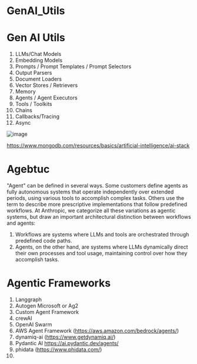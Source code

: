 # GenAI_Utils

 # Gen AI Utils
 1. LLMs/Chat Models
 2. Embedding Models
 3. Prompts / Prompt Templates / Prompt Selectors
 4. Output Parsers
 5. Document Loaders
 6. Vector Stores / Retrievers
 7. Memory
 8. Agents / Agent Executors
 9. Tools / Toolkits
 10. Chains
 11. Callbacks/Tracing
 12. Async



![image](https://github.com/user-attachments/assets/6bc9e5f6-4a2f-49f1-b624-ac110d782005)




https://www.mongodb.com/resources/basics/artificial-intelligence/ai-stack

# Agebtuc 
"Agent" can be defined in several ways. Some customers define agents as fully autonomous systems that operate independently over extended periods, using various tools to accomplish complex tasks. Others use the term to describe more prescriptive implementations that follow predefined workflows. At Anthropic, we categorize all these variations as agentic systems, but draw an important architectural distinction between workflows and agents:

1. Workflows are systems where LLMs and tools are orchestrated through predefined code paths.
2. Agents, on the other hand, are systems where LLMs dynamically direct their own processes and tool usage, maintaining control over how they accomplish tasks.

# Agentic Frameworks
1. Langgraph
2. Autogen Microsoft or Ag2
3. Custom Agent Framework
4. crewAI
5. OpenAI Swarm
6. AWS Agent Framework (https://aws.amazon.com/bedrock/agents/)
7. dynamiq-ai (https://www.getdynamiq.ai/)
8. Pydantic AI https://ai.pydantic.dev/agents/
9. phidata (https://www.phidata.com/)
10. 
